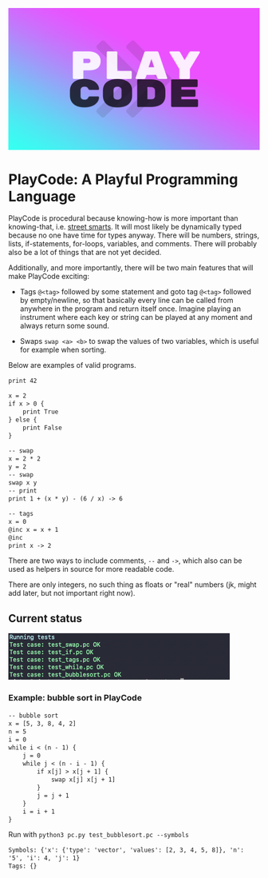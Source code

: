 ![](playcode.png)

# PlayCode: A Playful Programming Language

PlayCode is procedural because knowing-how is more important than knowing-that, i.e. [street smarts](https://en.wikipedia.org/wiki/Procedural_knowledge). It will most likely be dynamically typed because no one have time for types anyway. There will be numbers, strings, lists, if-statements, for-loops, variables, and comments. There will probably also be a lot of things that are not yet decided.

Additionally, and more importantly, there will be two main features that will make PlayCode exciting:

- Tags `@<tag>` followed by some statement and goto tag `@<tag>` followed by empty/newline, so that basically every line can be called from anywhere in the program and return itself once. Imagine playing an instrument where each key or string can be played at any moment and always return some sound.

- Swaps `swap <a> <b>` to swap the values of two variables, which is useful for example when sorting.

Below are examples of valid programs.

```
print 42
```

```
x = 2
if x > 0 {
    print True
} else {
    print False
}
```

```
-- swap
x = 2 * 2
y = 2
-- swap
swap x y
-- print
print 1 + (x * y) - (6 / x) -> 6
```

```
-- tags
x = 0
@inc x = x + 1
@inc
print x -> 2
```

There are two ways to include comments, `--` and `->`, which also can be used as helpers in source for more readable code.

There are only integers, no such thing as floats or "real" numbers (jk, might add later, but not important right now).

## Current status

![tests.png](tests.png)

### Example: bubble sort in PlayCode

```
-- bubble sort
x = [5, 3, 8, 4, 2]
n = 5
i = 0
while i < (n - 1) {
    j = 0
    while j < (n - i - 1) {
        if x[j] > x[j + 1] {
            swap x[j] x[j + 1]
        }
        j = j + 1
    }
    i = i + 1
}
```

Run with `python3 pc.py test_bubblesort.pc --symbols`

```
Symbols: {'x': {'type': 'vector', 'values': [2, 3, 4, 5, 8]}, 'n': '5', 'i': 4, 'j': 1}
Tags: {}
```

